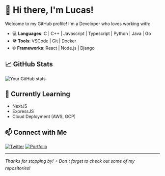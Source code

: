 # 👋 Hi there, I'm Lucas!

Welcome to my GitHub profile! I'm a Developer who loves working with:
- 💻 **Languages**: C | C++ | Javascript | Typescript | Python | Java | Go
- 🛠️ **Tools**: VSCode | Git | Docker
- 🌐 **Frameworks**: React | Node.js | Django

## 📈 GitHub Stats

![Your GitHub stats](https://github-readme-stats.vercel.app/api?username=yourusername&show_icons=true&theme=radical)

## 🌱 Currently Learning
- NextJS
- ExpressJS
- Cloud Deployment (AWS, GCP)

## 📫 Connect with Me

[![Twitter](https://img.shields.io/badge/Twitter-black?style=for-the-badge&logo=twitter)](https://twitter.com/Lucasuity)
[![Portfolio](https://img.shields.io/badge/Portfolio-000?style=for-the-badge&logo=firefox-browser&logoColor=white)](https://google.com)

---

_Thanks for stopping by! ⭐ Don't forget to check out some of my repositories!_
